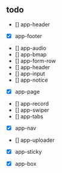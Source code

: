 ## todo
- [] app-header
- [x] app-footer
- [] app-audio
- [] app-bmap
- [] app-form-row
- [] app-header
- [] app-input
- [] app-notice
- [x] app-page
- [] app-record
- [] app-swiper
- [] app-tabs
- [x] app-nav
- [] app-uploader
- [x] app-sticky
- [x] app-box

